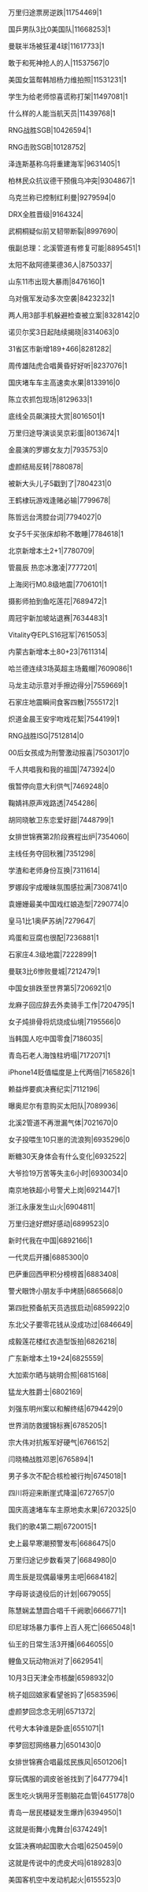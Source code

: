 万里归途票房逆跌|11754469|1

国乒男队3比0美国队|11668253|1

曼联半场被狂灌4球|11617733|1

敢于和死神抢人的人|11537567|0

美国女篮帮韩旭杨力维拍照|11531231|1

学生为给老师惊喜谎称打架|11497081|1

什么样的人能当航天员|11439768|1

RNG战胜SGB|10426594|1

RNG击败SGB|10128752|

泽连斯基称乌将重建海军|9631405|1

柏林民众抗议德干预俄乌冲突|9304867|1

乌克兰称已控制红利曼|9279594|0

DRX全胜晋级|9164324|

武桐桐疑似前叉韧带断裂|8997690|

俄副总理：北溪管道有修复可能|8895451|1

太阳不敌阿德莱德36人|8750337|

山东11市出现大暴雨|8476160|1

乌对俄军发动多次空袭|8423232|1

两人用3部手机躲避检查被立案|8328142|0

诺贝尔奖3日起陆续揭晓|8314063|0

31省区市新增189+466|8281282|

周传雄陆虎合唱黄昏好好听|8237076|1

国庆堵车车主高速卖水果|8133916|0

陈立农抓包现场|8129633|1

底线全员飙演技大赏|8016501|1

万里归途导演谈吴京彩蛋|8013674|1

金晨演的罗娜女友力|7935753|0

虚颜结局反转|7880878|

被新大头儿子5戳到了|7804231|0

王鹤棣玩游戏逢赌必输|7799678|

陈哲远台湾腔台词|7794027|0

女子5千买张床却称不敢睡|7784618|1

北京新增本土2+1|7780709|

管晨辰 热恋冰激凌|7777201|

上海闵行M0.8级地震|7706101|1

摄影师拍到鱼吃莲花|7689472|1

周冠宇新加坡站退赛|7634483|1

Vitality夺EPLS16冠军|7615053|

内蒙古新增本土80+23|7611314|

哈兰德连续3场英超主场戴帽|7609086|1

马龙主动示意对手擦边得分|7559669|1

石家庄地震瞬间食客四散|7555172|1

炽道金晨王安宇吻戏花絮|7544199|1

RNG战胜ISG|7512814|0

00后女孩成为刑警激动报喜|7503017|0

千人共唱我和我的祖国|7473924|0

俄暂停向意大利供气|7469248|0

鞠婧祎原声戏路透|7454286|

胡同晓敏卫东恋爱好甜|7448799|1

女排世锦赛第2阶段赛程出炉|7354060|

主线任务夺回秋雅|7351298|

学渣和老师身份互换|7311614|

罗娜段宇成暧昧氛围感拉满|7308741|0

袁姗姗最美中国戏红娘造型|7290774|0

皇马1比1奥萨苏纳|7279647|

鸡蛋和豆腐也很配|7236881|1

石家庄4.3级地震|7222899|1

曼联3比6惨败曼城|7212479|1

中国女排跌至世界第5|7206921|0

龙麻子回应辞去外卖骑手工作|7204795|1

女子炖排骨将炕烧成仙境|7195566|0

当韩国人吃中国零食|7186035|

青岛石老人海蚀柱坍塌|7172071|1

iPhone14贬值幅度是上代两倍|7165826|1

赖益烨要疯决赛纪实|7112196|

曝奥尼尔有意购买太阳队|7089936|

北溪2管道不再泄漏气体|7021670|0

女子投喂生10只崽的流浪狗|6935296|0

断糖30天身体会有什么变化|6932522|

大爷捡19万苦等失主6小时|6930034|0

南京地铁超小号警犬上岗|6921447|1

浙江永康发生山火|6904811|

万里归途好燃好感动|6899523|0

新时代我在中国|6892166|1

一代灵后开播|6885300|0

巴萨重回西甲积分榜榜首|6883408|

警犬眼馋小朋友手中烤肠|6865668|0

第四批预备航天员选拔启动|6859922|0

东北父子要零花钱从没成功过|6846649|

成毅莲花楼红衣造型饭拍|6826218|

广东新增本土19+24|6825559|

大加索尔晒与姚明合照|6815168|

猛龙大胜爵士|6802169|

刘强东明州案以和解终结|6794429|0

世界消防救援锦标赛|6785205|1

宗大伟对抗叛军好硬气|6766152|

闫晓楠战胜邓恩|6765894|1

男子多次不配合核检被行拘|6745018|1

四川将迎来断崖式降温|6727657|0

国庆高速堵车车主原地卖水果|6720325|0

我们的歌4第二期|6720015|1

史上最早寒潮预警发布|6686475|0

万里归途记步数看哭了|6684980|0

周生辰是现偶最壕男主吧|6684182|

字母哥谈退役后的计划|6679055|

陈慧娴孟慧圆合唱千千阙歌|6666771|1

印尼球场暴力事件上百人死亡|6665048|1

仙王的日常生活3开播|6646055|0

鲤鱼又玩动物派对了|6629541|

10月3日天津全市核酸|6598932|0

桃子姐回娘家看望爸妈了|6583596|

虚颜梦回念念无明|6571372|

代号大本钟谁是卧底|6551071|1

李梦回怼网络暴力|6501430|0

女排世锦赛合唱最炫民族风|6501206|1

穿玩偶服的调皮爸爸找到了|6477794|1

医生吃火锅用牙签剔脑花血管|6451778|0

青岛一居民楼疑发生爆炸|6394950|1

这就是街舞小鬼舞台|6374249|1

女篮决赛响起国歌大合唱|6250459|0

这就是传说中的虎皮犬吗|6189283|0

美国客机空中发动机起火|6155523|0

